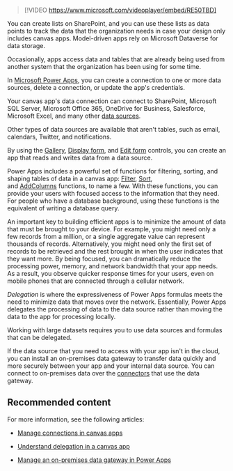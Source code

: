 > [!VIDEO https://www.microsoft.com/videoplayer/embed/RE50TBD]

You can create lists on SharePoint, and you can use these lists as data points to track the data that the organization needs in case your design only includes canvas apps. Model-driven apps rely on Microsoft Dataverse for data storage.

Occasionally, apps access data and tables that are already being used from another system that the organization has been using for some time.

In [Microsoft Power Apps](https://make.powerapps.com/?azure-portal=true), you can create a connection to one or more data sources, delete a connection, or update the app's credentials.

Your canvas app's data connection can connect to SharePoint, Microsoft SQL Server, Microsoft Office 365, OneDrive for Business, Salesforce, Microsoft Excel, and many other [data sources](/power-apps/maker/canvas-apps/connections-list/?azure-portal=true).

Other types of data sources are available that aren't tables, such as email, calendars, Twitter, and notifications.

By using the [Gallery](/power-apps/maker/canvas-apps/controls/control-gallery/?azure-portal=true), [Display form](/power-apps/maker/canvas-apps/controls/control-form-detail/?azure-portal=true), and [Edit form](/power-apps/maker/canvas-apps/controls/control-form-detail/?azure-portal=true) controls, you can create an app that reads and writes data from a data source.

Power Apps includes a powerful set of functions for filtering, sorting, and shaping tables of data in a canvas app: [Filter](/power-apps/maker/canvas-apps/functions/function-filter-lookup/?azure-portal=true), [Sort](/power-apps/maker/canvas-apps/functions/function-sort/?azure-portal=true), and [AddColumns](/power-apps/maker/canvas-apps/functions/function-table-shaping/?azure-portal=true) functions, to name a few. With these functions, you can provide your users with focused access to the information that they need. For people who have a database background, using these functions is the equivalent of writing a database query.

An important key to building efficient apps is to minimize the amount of data that must be brought to your device. For example, you might need only a few records from a million, or a single aggregate value can represent thousands of records. Alternatively, you might need only the first set of records to be retrieved and the rest brought in when the user indicates that they want more. By being focused, you can dramatically reduce the processing power, memory, and network bandwidth that your app needs. As a result, you observe quicker response times for your users, even on mobile phones that are connected through a cellular network.

*Delegation* is where the expressiveness of Power Apps formulas meets the need to minimize data that moves over the network. Essentially, Power Apps delegates the processing of data to the data source rather than moving the data to the app for processing locally.

Working with large datasets requires you to use data sources and formulas that can be delegated.

If the data source that you need to access with your app isn't in the cloud, you can install an on-premises data gateway to transfer data quickly and more securely between your app and your internal data source. You can connect to on-premises data over the [connectors](/connectors/connector-reference/connector-reference-powerapps-connectors/?azure-portal=true) that use the data gateway.

## Recommended content

For more information, see the following articles:

- [Manage connections in canvas apps](/power-apps/maker/canvas-apps/add-manage-connections/?azure-portal=true)

- [Understand delegation in a canvas app](/power-apps/maker/canvas-apps/delegation-overview/?azure-portal=true)

- [Manage an on-premises data gateway in Power Apps](/power-apps/maker/canvas-apps/gateway-management/?azure-portal=true)
